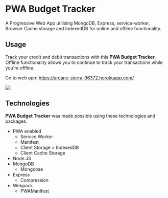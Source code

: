 # PWA Budget Tracker
A Progressive Web App utilising MongoDB, Express, service-worker, Browser Cache storage and IndexedDB for online and offline functionality. 

## Usage
Track your credit and debit transactions with this **PWA Budget Tracker**. Offline functionality allows you to continue to track your transactions while you're offline. 

Go to web app: https://arcane-sierra-96372.herokuapp.com/

<img src="https://user-images.githubusercontent.com/59265518/86310100-928fc780-bc60-11ea-95b0-d12066e07f65.png">

## Technologies
**PWA Budget Tracker** was made possible using these technologies and packages. 

*  PWA enabled
   *  Service Worker
   *  Manifest
   *  Client Storage > IndexedDB
   *  Client Cache Storage
*  Node.JS
*  MongoDB
   *  Mongoose
*  Express
   *  Compression
*  Webpack
   *  PWAManifest
